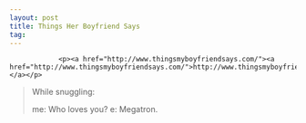 ```yaml
---
layout: post
title: Things Her Boyfriend Says
tag: 
---
```



                <p><a href="http://www.thingsmyboyfriendsays.com/"><a href="http://www.thingsmyboyfriendsays.com/">http://www.thingsmyboyfriendsays.com/</a></a></p>
<blockquote>While snuggling:

me: Who loves you?
e: Megatron.

</blockquote>
            
